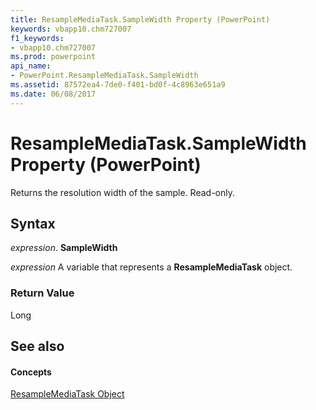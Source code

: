 ```yaml
---
title: ResampleMediaTask.SampleWidth Property (PowerPoint)
keywords: vbapp10.chm727007
f1_keywords:
- vbapp10.chm727007
ms.prod: powerpoint
api_name:
- PowerPoint.ResampleMediaTask.SampleWidth
ms.assetid: 87572ea4-7de0-f401-bd0f-4c8963e651a9
ms.date: 06/08/2017
---
```



# ResampleMediaTask.SampleWidth Property (PowerPoint)

Returns the resolution width of the sample. Read-only.


## Syntax

 _expression_. **SampleWidth**

 _expression_ A variable that represents a **ResampleMediaTask** object.


### Return Value

Long


## See also


#### Concepts


[ResampleMediaTask Object](PowerPoint.ResampleMediaTask.md)


